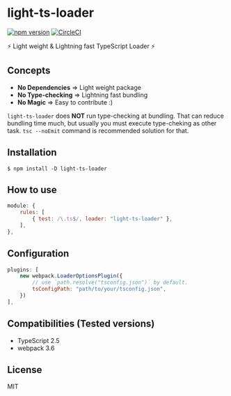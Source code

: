 # light-ts-loader

[![npm version](https://badge.fury.io/js/light-ts-loader.svg)](https://badge.fury.io/js/light-ts-loader)
[![CircleCI](https://circleci.com/gh/lacolaco/light-ts-loader/tree/master.svg?style=svg)](https://circleci.com/gh/lacolaco/light-ts-loader/tree/master)

:zap: Light weight & Lightning fast TypeScript Loader :zap:

## Concepts

- **No Dependencies** => Light weight package
- **No Type-checking** => Lightning fast bundling
- **No Magic** => Easy to contribute :)

`light-ts-loader` does **NOT** run type-checking at bundling.
That can reduce bundling time much, but usually you must execute type-cheking as other task. 
`tsc --noEmit` command is recommended solution for that. 

## Installation

```
$ npm install -D light-ts-loader
```

## How to use

```js
module: {
    rules: [
        { test: /\.ts$/, loader: "light-ts-loader" },
    ],
},
```

## Configuration

```js
plugins: [
    new webpack.LoaderOptionsPlugin({
        // use `path.resolve("tsconfig.json")` by default.
        tsConfigPath: "path/to/your/tsconfig.json", 
    })
],
```

## Compatibilities (Tested versions)

- TypeScript 2.5
- webpack 3.6

## License

MIT
